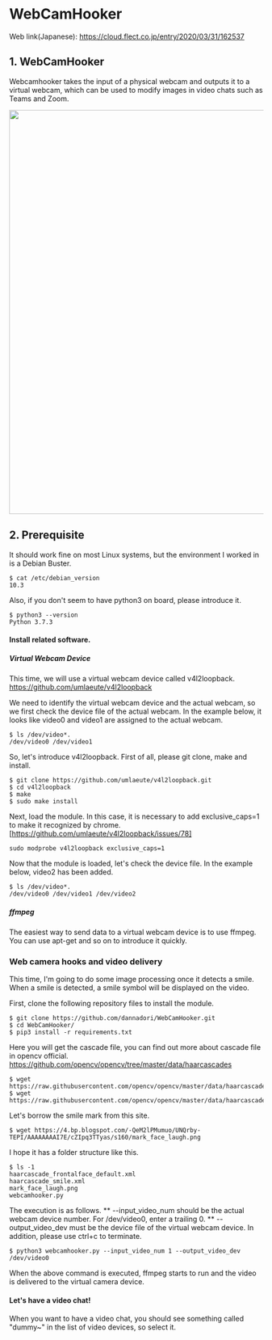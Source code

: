 # WebCamHooker
Web link(Japanese): https://cloud.flect.co.jp/entry/2020/03/31/162537

## 1. WebCamHooker

Webcamhooker takes the input of a physical webcam and outputs it to a virtual webcam, which can be used to modify images in video chats such as Teams and Zoom.

<p align="center">
<img src="./doc/out.gif" width="800" />
</p>

## 2. Prerequisite
It should work fine on most Linux systems, but the environment I worked in is a Debian Buster.
```
$ cat /etc/debian_version
10.3
```

Also, if you don't seem to have python3 on board, please introduce it.
```
$ python3 --version
Python 3.7.3
```

#### Install related software.
##### Virtual Webcam Device
This time, we will use a virtual webcam device called v4l2loopback.
https://github.com/umlaeute/v4l2loopback


We need to identify the virtual webcam device and the actual webcam, so we first check the device file of the actual webcam.
In the example below, it looks like video0 and video1 are assigned to the actual webcam.
```
$ ls /dev/video*.
/dev/video0 /dev/video1
```

So, let's introduce v4l2loopback.
First of all, please git clone, make and install.
```
$ git clone https://github.com/umlaeute/v4l2loopback.git
$ cd v4l2loopback
$ make
$ sudo make install
```
Next, load the module. In this case, it is necessary to add exclusive_caps=1 to make it recognized by chrome. [https://github.com/umlaeute/v4l2loopback/issues/78]
```
sudo modprobe v4l2loopback exclusive_caps=1
```
Now that the module is loaded, let's check the device file. In the example below, video2 has been added.
```
$ ls /dev/video*.
/dev/video0 /dev/video1 /dev/video2
```

##### ffmpeg
The easiest way to send data to a virtual webcam device is to use ffmpeg.
You can use apt-get and so on to introduce it quickly.

### Web camera hooks and video delivery
This time, I'm going to do some image processing once it detects a smile.
When a smile is detected, a smile symbol will be displayed on the video.

First, clone the following repository files to install the module.
```
$ git clone https://github.com/dannadori/WebCamHooker.git
$ cd WebCamHooker/
$ pip3 install -r requirements.txt
```

Here you will get the cascade file, you can find out more about cascade file in opencv official.
https://github.com/opencv/opencv/tree/master/data/haarcascades
```
$ wget https://raw.githubusercontent.com/opencv/opencv/master/data/haarcascades/haarcascade_frontalface_default.xml
$ wget https://raw.githubusercontent.com/opencv/opencv/master/data/haarcascades/haarcascade_smile.xml
```

Let's borrow the smile mark from this site.
```
$ wget https://4.bp.blogspot.com/-QeM2lPMumuo/UNQrby-TEPI/AAAAAAAAI7E/cZIpq3TTyas/s160/mark_face_laugh.png
```

I hope it has a folder structure like this.
```
$ ls -1
haarcascade_frontalface_default.xml
haarcascade_smile.xml
mark_face_laugh.png
webcamhooker.py
```

The execution is as follows.
 ** --input_video_num should be the actual webcam device number. For /dev/video0, enter a trailing 0.
 ** --output_video_dev must be the device file of the virtual webcam device.
In addition, please use ctrl+c to terminate.
```
$ python3 webcamhooker.py --input_video_num 1 --output_video_dev /dev/video0
```

When the above command is executed, ffmpeg starts to run and the video is delivered to the virtual camera device.

#### Let's have a video chat!
When you want to have a video chat, you should see something called "dummy~" in the list of video devices, so select it.
